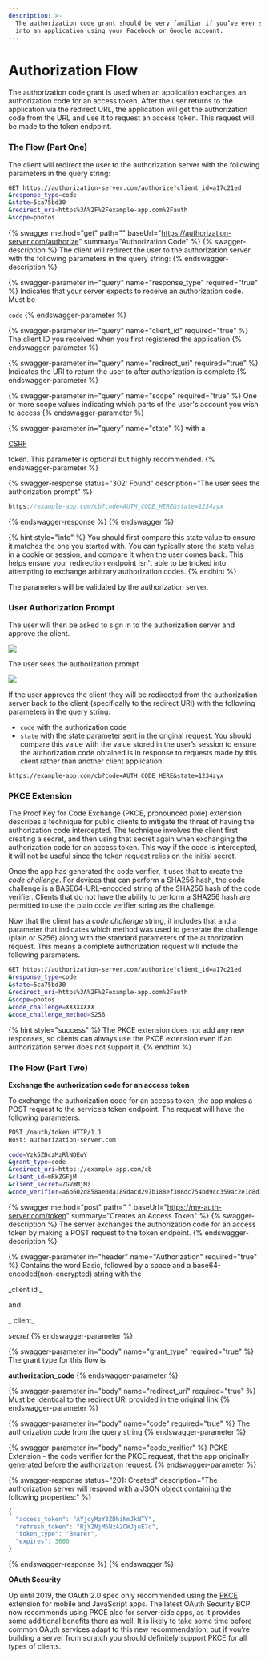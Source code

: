 ```yaml
---
description: >-
  The authorization code grant should be very familiar if you’ve ever signed
  into an application using your Facebook or Google account.
---
```


# Authorization Flow

The authorization code grant is used when an application exchanges an authorization code for an access token. After the user returns to the application via the redirect URL, the application will get the authorization code from the URL and use it to request an access token. This request will be made to the token endpoint.

### The Flow (Part One) <a href="the-flow-part-one" id="the-flow-part-one"></a>

The client will redirect the user to the authorization server with the following parameters in the query string:

```bash
GET https://authorization-server.com/authorize?client_id=a17c21ed
&response_type=code
&state=5ca75bd30
&redirect_uri=https%3A%2F%2Fexample-app.com%2Fauth
&scope=photos
```

{% swagger method="get" path="" baseUrl="https://authorization-server.com/authorize" summary="Authorization Code" %}
{% swagger-description %}
The client will redirect the user to the authorization server with the following parameters in the query string:
{% endswagger-description %}

{% swagger-parameter in="query" name="response_type" required="true" %}
Indicates that your server expects to receive an authorization code. Must be 

`code`
{% endswagger-parameter %}

{% swagger-parameter in="query" name="client_id" required="true" %}
The client ID you received when you first registered the application
{% endswagger-parameter %}

{% swagger-parameter in="query" name="redirect_uri" required="true" %}
Indicates the URI to return the user to after authorization is complete
{% endswagger-parameter %}

{% swagger-parameter in="query" name="scope" required="true" %}
One or more scope values indicating which parts of the user's account you wish to access
{% endswagger-parameter %}

{% swagger-parameter in="query" name="state" %}
with a 

[CSRF](https://en.wikipedia.org/wiki/Cross-site_request_forgery)

 token. This parameter is optional but highly recommended. 
{% endswagger-parameter %}

{% swagger-response status="302: Found" description="The user sees the authorization prompt" %}
```javascript
https://example-app.com/cb?code=AUTH_CODE_HERE&state=1234zyx
```
{% endswagger-response %}
{% endswagger %}

{% hint style="info" %}
You should first compare this state value to ensure it matches the one you started with. You can typically store the state value in a cookie or session, and compare it when the user comes back. This helps ensure your redirection endpoint isn't able to be tricked into attempting to exchange arbitrary authorization codes.
{% endhint %}

The parameters will be validated by the authorization server.

### User Authorization Prompt

The user will then be asked to sign in to the authorization server and approve the client.

![](<../../.gitbook/assets/Authority - Signin.png>)

The user sees the authorization prompt

![](<../../.gitbook/assets/Authority - Authorize.png>)

If the user approves the client they will be redirected from the authorization server back to the client (specifically to the redirect URI) with the following parameters in the query string:

* `code` with the authorization code
* `state` with the state parameter sent in the original request. You should compare this value with the value stored in the user’s session to ensure the authorization code obtained is in response to requests made by this client rather than another client application.

```
https://example-app.com/cb?code=AUTH_CODE_HERE&state=1234zyx
```

### PKCE Extension

The Proof Key for Code Exchange (PKCE, pronounced pixie) extension describes a technique for public clients to mitigate the threat of having the authorization code intercepted. The technique involves the client first creating a secret, and then using that secret again when exchanging the authorization code for an access token. This way if the code is intercepted, it will not be useful since the token request relies on the initial secret.

Once the app has generated the code verifier, it uses that to create the _code challenge_. For devices that can perform a SHA256 hash, the code challenge is a BASE64-URL-encoded string of the SHA256 hash of the code verifier. Clients that do not have the ability to perform a SHA256 hash are permitted to use the plain code verifier string as the challenge.

Now that the client has a _code challenge_ string, it includes that and a parameter that indicates which method was used to generate the challenge (plain or S256) along with the standard parameters of the authorization request. This means a complete authorization request will include the following parameters.

```bash
GET https://authorization-server.com/authorize?client_id=a17c21ed
&response_type=code
&state=5ca75bd30
&redirect_uri=https%3A%2F%2Fexample-app.com%2Fauth
&scope=photos
&code_challenge=XXXXXXXX
&code_challenge_method=S256
```

{% hint style="success" %}
The PKCE extension does not add any new responses, so clients can always use the PKCE extension even if an authorization server does not support it.
{% endhint %}

### The Flow (Part Two) <a href="the-flow-part-two" id="the-flow-part-two"></a>

**Exchange the authorization code for an access token**

To exchange the authorization code for an access token, the app makes a POST request to the service’s token endpoint. The request will have the following parameters.

```bash
POST /oauth/token HTTP/1.1
Host: authorization-server.com
 
code=Yzk5ZDczMzRlNDEwY
&grant_type=code
&redirect_uri=https://example-app.com/cb
&client_id=mRkZGFjM
&client_secret=ZGVmMjMz
&code_verifier=a6b602d858ae0da189dacd297b188ef308dc754bd9cc359ac2e1d8d1
```

{% swagger method="post" path=" " baseUrl="https://my-auth-server.com/token" summary="Creates an Access Token" %}
{% swagger-description %}
The server exchanges the authorization code for an access token by making a POST request to the token endpoint.
{% endswagger-description %}

{% swagger-parameter in="header" name="Authorization" required="true" %}
Contains the word Basic, followed by a space and a base64-encoded(non-encrypted) string with the 

_client id _

and

_ client_

 

_secret_
{% endswagger-parameter %}

{% swagger-parameter in="body" name="grant_type" required="true" %}
The grant type for this flow is 

**authorization_code**
{% endswagger-parameter %}

{% swagger-parameter in="body" name="redirect_uri" required="true" %}
Must be identical to the redirect URI provided in the original link
{% endswagger-parameter %}

{% swagger-parameter in="body" name="code" required="true" %}
The authorization code from the query string
{% endswagger-parameter %}

{% swagger-parameter in="body" name="code_verifier" %}
PCKE Extension - the code verifier for the PKCE request, that the app originally generated before the authorization request.
{% endswagger-parameter %}

{% swagger-response status="201: Created" description="The authorization server will respond with a JSON object containing the following properties:" %}
```javascript
{
  "access_token": "AYjcyMzY3ZDhiNmJkNTY",
  "refresh_token": "RjY2NjM5NzA2OWJjuE7c",
  "token_type": "Bearer",
  "expires": 3600
}
```
{% endswagger-response %}
{% endswagger %}

**OAuth Security**

Up until 2019, the OAuth 2.0 spec only recommended using the [PKCE](https://www.oauth.com/oauth2-servers/pkce/) extension for mobile and JavaScript apps. The latest OAuth Security BCP now recommends using PKCE also for server-side apps, as it provides some additional benefits there as well. It is likely to take some time before common OAuth services adapt to this new recommendation, but if you’re building a server from scratch you should definitely support PKCE for all types of clients.

